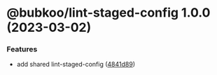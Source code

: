 # @bubkoo/lint-staged-config 1.0.0 (2023-03-02)

### Features

- add shared lint-staged-config ([4841d89](https://github.com/bubkoo/configs/commit/4841d89ac38b06d735d2fcc03c836491f5e3322e))
